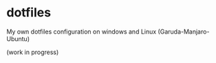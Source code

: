 # dotfiles
My own dotfiles configuration on windows and Linux (Garuda-Manjaro-Ubuntu)

(work in progress)
